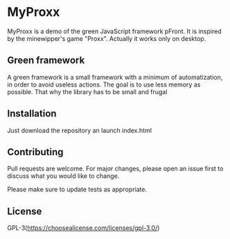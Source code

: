 # MyProxx

MyProxx is a demo of the green JavaScript framework pFront. It is inspired by the minewipper's game "Proxx".
Actually it works only on desktop.

## Green framework
A green framework is a small framework with a minimum of automatization, in order to avoid useless actions. The goal is to use less memory as possible. That why the library has to be small and frugal 

## Installation

Just download the repository an launch index.html

## Contributing
Pull requests are welcome. For major changes, please open an issue first to discuss what you would like to change.

Please make sure to update tests as appropriate.

## License
GPL-3(https://choosealicense.com/licenses/gpl-3.0/)